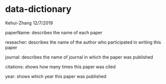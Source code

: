 data-dictionary
================
Kehui-Zhang
12/7/2019

paperName: describes the name of each paper

reseacher: describes the name of the author who participated in writing
this paper

journal: describes the name of journal in which the paper was published

citations: shows how many times this paper was cited

year: shows which year this paper was published
